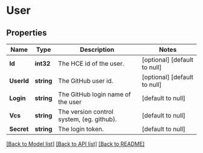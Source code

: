 # User

## Properties
Name | Type | Description | Notes
------------ | ------------- | ------------- | -------------
**Id** | **int32** | The HCE id of the user. | [optional] [default to null]
**UserId** | **string** | The GitHub user id. | [optional] [default to null]
**Login** | **string** | The GitHub login name of the user | [default to null]
**Vcs** | **string** | The version control system, (eg. github). | [default to null]
**Secret** | **string** | The login token. | [default to null]

[[Back to Model list]](../README.md#documentation-for-models) [[Back to API list]](../README.md#documentation-for-api-endpoints) [[Back to README]](../README.md)


